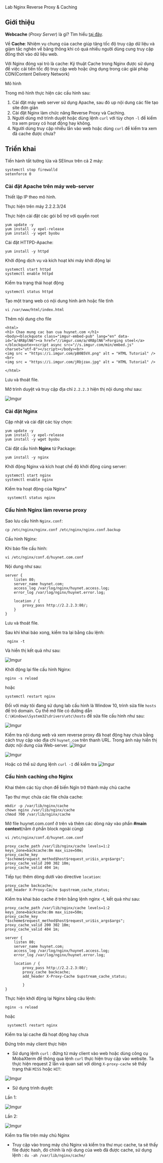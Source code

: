 Lab Nginx Reverse Proxy & Caching

## Giới thiệu

**Webcache** (*Proxy Server*) là gì? Tìm hiểu [tại đây](https://github.com/huydv398/Linux-tutorial/blob/master/Fundamental/web-cache.md).

Về **Cache**: Nhiệm vụ chung của cache giúp tăng tốc độ truy cập dữ liệu và giảm tắc nghẽn về băng thông khi có quá nhiều người dùng cung truy cập đồng thời vào dữ liệu web.

Với Nginx đóng vai trò là cache: Kỹ thuật Cache trong Nginx được sử dụng để việc cải tiến tốc độ truy cập web hoặc ứng dụng trong các giải pháp CDN(Content Delivery Network)

Mô hình

Trong mô hình thực hiện các cấu hình sau:

1. Cài đặt máy web server sử dụng Apache, sau đó up nội dung các file tạo site đơn giản
2. Cài đặt Nginx làm chức năng Reverse Proxy và Caching.
3. Người dùng mở trình duyệt hoặc dùng lệnh `curl` với tùy chọn `-l` để kiểm tra xem proxy có hoạt động hay không.
4. Người dùng truy cập nhiều lần vào web hoặc dùng `curl` để kiểm tra xem đã cache được chưa?

## Triển khai
Tiến hành tắt tường lửa và SElinux trên cả 2 máy:

```
systemctl stop firewalld
setenforce 0
```
### Cài đặt Apache trên máy web-server 

Thiết lập IP theo mô hình.

Thực hiện trên máy 2.2.2.3/24

Thực hiện cài đặt các gói bổ trợ với quyền root

```
yum update -y
yum install -y epel-release 
yum install -y wget byobu 
```
Cài đặt HTTPD-Apache:

`yum install -y httpd`

Khởi động dịch vụ và kích hoạt khi máy khởi động lại

```
systemctl start httpd
systemctl enable httpd
```

Kiểm tra trạng thái hoạt động

`systemctl status httpd`

Tạo một trang web có nội dung hình ảnh hoặc file tĩnh

```
vi /var/www/html/index.html
```

Thêm nội dung cho file
```
<html>
<h1> Chao mung cac ban cua huynet.com </h1>
<body><blockquote class="imgur-embed-pub" lang="en" data-id="a/4R8plN6"><a href="//imgur.com/a/4R8plN6">Forging steel</a></blockquote><script async src="//s.imgur.com/min/embed.js" charset="utf-8"></script></body><br>
<img src = "https://i.imgur.com/pB0B5VX.png" alt = "HTML Tutorial" /><br>
<img src = "https://i.imgur.com/jRbjzax.jpg" alt = "HTML Tutorial" />

</html>
```

Lưu và thoát file.

Mở trình duyệt và truy cập địa chỉ `2.2.2.3` hiện thị nội dung như sau:

![Imgur](https://i.imgur.com/60iUwU2.png)

### Cài đặt Nginx

Cập nhật và cài đặt các tùy chọn:

```
yum update -y
yum install -y epel-release 
yum install -y wget byobu 
```

Cài đặt cấu hình **Nginx** từ Package:

`yum install -y nginx`

Khởi động Nginx và kích hoạt chế độ khởi động cùng server:

```
systemctl start nginx
systemctl enable nginx
```

Kiểm tra hoạt động của Nginx"

` systemctl status nginx`

### Cấu hình Nginx làm reverse proxy

Sao lưu cấu hình `Nginx.conf`:

`cp /etc/nginx/nginx.conf /etc/nginx/nginx.conf.backup`

Cấu hình Nginx:

Khi báo file cấu hình:

`vi /etc/nginx/conf.d/huynet.com.conf`

Nội dung như sau:

```
server {
    listen 80;
    server_name huynet.com;
    access_log /var/log/nginx/huynet.access.log;
    error_log /var/log/nginx/huynet.error.log;
    
    location / {
        proxy_pass http://2.2.2.3:80/;
    }
}
```

Lưu và thoát file.

Sau khi khai báo xong, kiểm tra lại bằng câu lệnh:

` nginx -t`

Và hiển thị kết quả như sau:

![Imgur](https://i.imgur.com/JAt9v7H.png)

Khởi động lại file cấu hình Nginx:

`nginx -s reload`

hoặc

`systemctl restart nginx`

Đối với máy tôi đang sử dụng lab cấu hình là Window 10, trỉnh sửa file `hosts` để trỏ domain. Cụ thể mở file có đường dẫn `C:\Windows\System32\drivers\etc\hosts` để sửa file cấu hình như sau:

![Imgur](https://i.imgur.com/2a9SwsS.png)


Kiểm tra nội dung web và xem reverse proxy đã hoạt động hay chưa bằng cách truy cập vào địa chỉ `huynet.com` trên thanh URL. Trong ảnh này hiển thị được nội dung của Web-server.
![Imgur](https://i.imgur.com/AIWCv20.png)

![Imgur](https://i.imgur.com/SdgQIvu.png)

Hoặc có thể sử dụng lệnh `curl -I` để kiểm tra
![Imgur](https://i.imgur.com/7M6w5tG.png)

### Cấu hình caching cho Nginx

Khai thêm các tùy chọn để biến Ngĩn trở thành máy chủ cache

Tạo thư mục chứa các file chứa cache:

```
mkdir -p /var/lib/nginx/cache
chown nginx /var/lib/nginx/cache
chmod 700 /var/lib/nginx/cache

```
Mở file huynet.com.conf ở trên và thêm các dòng này vào phần **#main context**(nằm ở phần block ngoài cùng)

`vi /etc/nginx/conf.d/huynet.com.conf`

```
proxy_cache_path /var/lib/nginx/cache levels=1:2 keys_zone=backcache:8m max_size=50m;
proxy_cache_key "$scheme$request_method$host$request_uri$is_args$args";
proxy_cache_valid 200 302 10m;
proxy_cache_valid 404 1m;
```

Tiếp tục thêm dòng dưới vào directive `location`:

```
proxy_cache backcache;
add_header X-Proxy-Cache $upstream_cache_status;
```

Kiểm tra khai báo cache ở trên bằng lệnh nginx -t, kết quả như sau:

```
proxy_cache_path /var/lib/nginx/cache levels=1:2 keys_zone=backcache:8m max_size=50m;
proxy_cache_key "$scheme$request_method$host$request_uri$is_args$args";
proxy_cache_valid 200 302 10m;
proxy_cache_valid 404 1m;

server {
    listen 80;
    server_name huynet.com;
    access_log /var/log/nginx/huynet.access.log;
    error_log /var/log/nginx/huynet.error.log;

    location / {
        proxy_pass http://2.2.2.3:80/;
        proxy_cache backcache;
        add_header X-Proxy-Cache $upstream_cache_status;

        }
}

```

Thực hiện khởi động lại Nginx bằng câu lệnh:

`nginx -s reload`

hoặc 

` systemctl restart nginx`

Kiểm tra lại cache đã hoạt động hay chưa

Đứng trên máy client thực hiện

* Sử dụng lệnh `curl` : đứng từ máy client vào web hoặc dùng công cụ MobaXterm để thông qua lệnh `curl` thực hiện truy cập vào website. Ta thực hiện request 2 lần và quan sat với dòng `X-proxy-cache` sẽ thấy trạng thái `MISS` hoặc `HIT`:


![Imgur](https://i.imgur.com/7m64AKP.png)

* Sử dụng trình duyệt:

Lần 1:


![Imgur](https://i.imgur.com/EmpSzF7.png)

Lần 2:

![Imgur](https://i.imgur.com/OFENDJ4.png)

Kiểm tra file trên máy chủ Nginx
* Truy cập vào trong máy chủ Nginx và kiểm tra thư mục cache, ta sẽ thấy file được hash, đó chính là nội dung của web đã được cache, sử dụng lệnh : `du -ah /var/lib/nginx/cache/`

